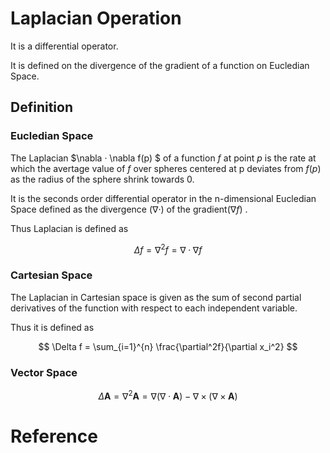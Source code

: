 # Laplacian Operation

It is a differential operator.

It is defined on the divergence of the gradient of a function on Eucledian Space.

## Definition

### Eucledian Space

The Laplacian $\nabla · \nabla f(p) $ of a function $f$ at point $p$ is the rate at which the avertage value of $f$ over spheres centered at p deviates from $f(p)$ as the radius of the sphere shrink towards 0.

It is the seconds order differential operator in the n-dimensional Eucledian Space defined as the divergence ($\nabla ·$) of the gradient($\nabla f$) .

Thus Laplacian is defined as 

$$
\Delta f = \nabla^2f = \nabla · \nabla f
$$

### Cartesian Space

The Laplacian in Cartesian space is given as the sum of second partial derivatives of the function with respect to each independent variable.

Thus it is defined as 

$$
\Delta f = \sum_{i=1}^{n} \frac{\partial^2f}{\partial x_i^2}
$$

### Vector Space

$$
\Delta \mathbf{A} = \nabla^2 \mathbf{A} = \nabla(\nabla \cdot \mathbf{A}) - \nabla \times (\nabla \times \mathbf{A})
$$

# Reference

[1]:https://en.wikipedia.org/wiki/Laplace_operator  "Laplace operator - Wikipedia"
